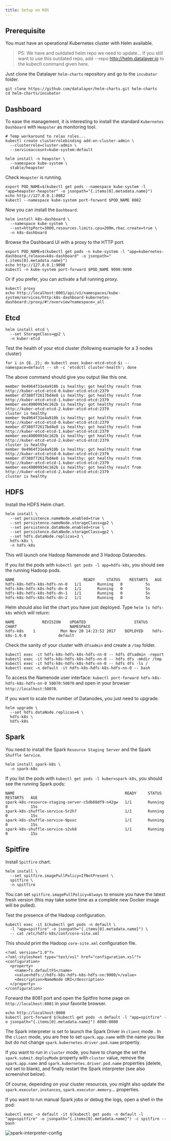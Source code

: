 ```yaml
---
title: Setup on K8S
---
```


## Prerequisite

You must have an operational Kubernetes cluster with Helm available.

> PS: We have and outdated helm repo we need to update...
> If you still want to use this outdated repo, add --repo http://helm.datalayer.io to the kubectl command given here.

Just clone the Datalayer `helm-charts` repository and go to the `incubator` folder.

```
git clone https://github.com/datalayer/helm-charts.git helm-charts
cd helm-charts/incubator
```

## Dashboard

To ease the management, it is interesting to install the standard `Kubernetes Dashboard` with `Heapster` as monitoring tool.

```
# Temp workaround to relax roles...
kubectl create clusterrolebinding add-on-cluster-admin \
  --clusterrole=cluster-admin \
  --serviceaccount=kube-system:default
```

```
helm install -n heapster \
  --namespace kube-system \
  stable/heapster
```

Check `Heapster` is running.

```
export POD_NAME=$(kubectl get pods --namespace kube-system -l "app=heapster-heapster" -o jsonpath="{.items[0].metadata.name}")
echo http://127.0.0.1:8082
kubectl --namespace kube-system port-forward $POD_NAME 8082
```

Now you can install the `Dashboard`.

```
helm install k8s-dashboard \
  --namespace kube-system \
  --set=httpPort=3000,resources.limits.cpu=200m,rbac.create=true \
  -n k8s-dashboard
```

Browse the Dashboard UI with a proxy to the HTTP port.

```
export POD_NAME=$(kubectl get pods -n kube-system -l "app=kubernetes-dashboard,release=k8s-dashboard" -o jsonpath="{.items[0].metadata.name}")
echo http://127.0.0.1:9090
kubectl -n kube-system port-forward $POD_NAME 9090:9090
```

Or if you prefer, you can activate a full running proxy.

```
kubectl proxy
echo http://localhost:8001/api/v1/namespaces/kube-system/services/http:k8s-dashboard-kubernetes-dashboard:/proxy/#!/overview?namespace=_all
```

## Etcd

```
helm install etcd \
  --set StorageClass=gp2 \
  -n kuber-etcd
```

Test the health of your etcd cluster (following examaple for a 3 nodes cluster)

```
for i in {0..2}; do kubectl exec kuber-etcd-etcd-$i --namespace=default -- sh -c 'etcdctl cluster-health'; done
```

The above command should give you output like this one.

```
member 9e4964f31e4a910b is healthy: got healthy result from http://kuber-etcd-etcd-0.kuber-etcd-etcd:2379
member d7388f72617bd4e8 is healthy: got healthy result from http://kuber-etcd-etcd-1.kuber-etcd-etcd:2379
member eec49009934c162b is healthy: got healthy result from http://kuber-etcd-etcd-2.kuber-etcd-etcd:2379
cluster is healthy
member 9e4964f31e4a910b is healthy: got healthy result from http://kuber-etcd-etcd-0.kuber-etcd-etcd:2379
member d7388f72617bd4e8 is healthy: got healthy result from http://kuber-etcd-etcd-1.kuber-etcd-etcd:2379
member eec49009934c162b is healthy: got healthy result from http://kuber-etcd-etcd-2.kuber-etcd-etcd:2379
cluster is healthy
member 9e4964f31e4a910b is healthy: got healthy result from http://kuber-etcd-etcd-0.kuber-etcd-etcd:2379
member d7388f72617bd4e8 is healthy: got healthy result from http://kuber-etcd-etcd-1.kuber-etcd-etcd:2379
member eec49009934c162b is healthy: got healthy result from http://kuber-etcd-etcd-2.kuber-etcd-etcd:2379
cluster is healthy
```

## HDFS

Install the HDFS Helm chart.

```
helm install \
  --set persistence.nameNode.enabled=true \
  --set persistence.nameNode.storageClass=gp2 \
  --set persistence.dataNode.enabled=true \
  --set persistence.dataNode.storageClass=gp2 \
  --set hdfs.dataNode.replicas=3 \
  hdfs-k8s \
  -n hdfs-k8s
```

This will launch one Hadoop Namenode and 3 Hadoop Datanodes.

If you list the pods with `kubectl get pods -l app=hdfs-k8s`, you should see the running Hadoop pods.

```
NAME                              READY     STATUS    RESTARTS   AGE
hdfs-k8s-hdfs-k8s-hdfs-nn-0   1/1       Running   0          5s
hdfs-k8s-hdfs-k8s-hdfs-dn-0   1/1       Running   0          5s
hdfs-k8s-hdfs-k8s-hdfs-dn-1   1/1       Running   0          5s
hdfs-k8s-hdfs-k8s-hdfs-dn-2   1/1       Running   0          5s
```

Helm should also list the chart you have just deployed. Type `helm ls hdfs-k8s` which will return:

```
NAME         	REVISION	UPDATED                 	STATUS  	CHART                     	NAMESPACE
hdfs-k8s   	1       	Mon Nov 20 14:23:52 2017	DEPLOYED	hdfs-k8s-1.0.0          	default  
```

Check the sanity of your cluster with `dfsadmin` and create a `/tmp` folder.

```
kubectl exec -it hdfs-k8s-hdfs-k8s-hdfs-nn-0 -- hdfs dfsadmin -report
kubectl exec -it hdfs-k8s-hdfs-k8s-hdfs-nn-0 -- hdfs dfs -mkdir /tmp
kubectl exec -it hdfs-k8s-hdfs-k8s-hdfs-nn-0 -- hdfs dfs -ls /
kubectl exec -n default -it hdfs-k8s-hdfs-k8s-hdfs-nn-0 -- bash
```

To access the Namenode user interface: `kubectl port-forward hdfs-k8s-hdfs-k8s-hdfs-nn-0 50070:50070` and open in your browser `http://localhost:50070`.

If you want to scale the number of Datanodes, you just need to upgrade.

```
helm upgrade \
  --set hdfs.dataNode.replicas=6 \
  hdfs-k8s \
  hdfs-k8s
```

## Spark

You need to install the Spark `Resource Staging Server` and the Spark `Shuffle Service`.

```
helm install spark-k8s \
  -n spark-k8s
```

If you list the pods with `kubectl get pods -l kuber=spark-k8s`, you should see the running Spark pods:

```
NAME                                                READY     STATUS    RESTARTS   AGE
spark-k8s-resource-staging-server-c5db88df9-n42gw   1/1       Running   0          15s
spark-k8s-shuffle-service-5r2h7                     1/1       Running   0          15s
spark-k8s-shuffle-service-9pxxc                     1/1       Running   0          15s
spark-k8s-shuffle-service-s2vk8                     1/1       Running   0          15s
```

## Spitfire

Install `Spitfire` chart.

```
helm install \
  --set spitfire.imagePullPolicy=IfNotPresent \
  spitfire \
  -n spitfire
```

You can set `spitfire.imagePullPolicy=Always` to ensure you have the latest fresh version (this may take some time as a complete new Docker image will be pulled).

Test the presence of the Hadoop configuration.

```
kubectl exec -it $(kubectl get pods -n default \
  -l "app=spitfire" -o jsonpath="{.items[0].metadata.name}") \
  -- cat /etc/hdfs-k8s/conf/core-site.xml
```

This should print the Hadoop `core-site.xml` configuration file.

```
<?xml version="1.0"?>
<?xml-stylesheet type="text/xsl" href="configuration.xsl"?>
<configuration>
  <property>
    <name>fs.defaultFS</name>
    <value>hdfs://hdfs-k8s-hdfs-k8s-hdfs-nn:9000/</value>
    <description>NameNode URI</description>
  </property>
</configuration>
```

Forward the 8081 port and open the Spitfire home page on `http://localhost:8081` in your favorite browser.

```
echo http://localhost:8080
kubectl port-forward $(kubectl get pods -n default -l "app=spitfire" -o jsonpath="{.items[0].metadata.name}") 8080:8080
```
<!--
Or if you already run `kubectl proxy`

```
echo http://localhost:8001/api/v1/namespaces/default/services/http:spitfire-spitfire:/proxy
```
-->
The Spark interpreter is set to launch the Spark Driver in `client` mode . In the `client` mode, you are free to set `spark.app.name` with the name you like but do not change `spark.kubernetes.driver.pod.name` propertiy.

If you want to run in `cluster` mode, you have to change the set the `spark.submit.deployMode` property with `cluster` value, remove the `spark.app.name` and `spark.kubernetes.driver.pod.name` properties (delete, not set to blank), and finally restart the Spark interpreter (see also screenshot below).

Of course, depending on your cluster resources, you might also update the `spark.executor.instances`, `spark.executor.memory`... properties.

If you want to run manual Spark jobs or debug the logs, open a shell in the pod:

```
kubectl exec -n default -it $(kubectl get pods -n default -l "app=spitfire" -o jsonpath="{.items[0].metadata.name}") -c spitfire -- bash
```

![spark-interpreter-config](/images/docker/spark-interpreter-config.png "spark-interpreter-config")
